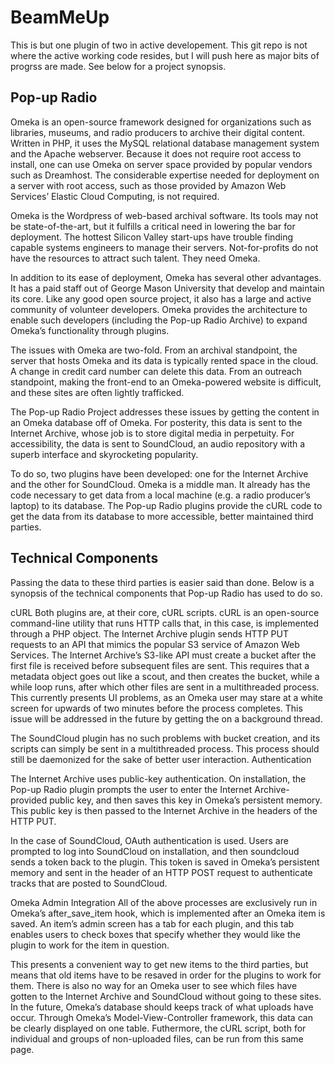 BeamMeUp
========

This is but one plugin of two in active developement. This git repo is not where the active working code resides, but I will push here as major bits of progrss are made. See below for a project synopsis.

Pop-up Radio
------------

Omeka is an open-source framework designed for organizations such as libraries, museums, and radio producers to archive their digital content. Written in PHP, it uses the MySQL relational database management system and the Apache webserver. Because it does not require root access to install, one can use Omeka on server space provided by popular vendors such as Dreamhost. The considerable expertise needed for deployment on a server with root access, such as those provided by Amazon Web Services’ Elastic Cloud Computing, is not required.

Omeka is the Wordpress of web-based archival software. Its tools may not be state-of-the-art, but it fulfills a critical need in lowering the bar for deployment. The hottest Silicon Valley start-ups have trouble finding capable systems engineers to manage their servers. Not-for-profits do not have the resources to attract such talent. They need Omeka.

In addition to its ease of deployment, Omeka has several other advantages. It has a paid staff out of George Mason University that develop and maintain its core. Like any good open source project, it also has a large and active community of volunteer developers. Omeka provides the architecture to enable such developers (including the Pop-up Radio Archive) to expand Omeka’s functionality through plugins.

The issues with Omeka are two-fold. From an archival standpoint, the server that hosts Omeka and its data is typically rented space in the cloud. A change in credit card number can delete this data. From an outreach standpoint, making the front-end to an Omeka-powered website is difficult, and these sites are often lightly trafficked.

The Pop-up Radio Project addresses these issues by getting the content in an Omeka database off of Omeka. For posterity, this data is sent to the Internet Archive, whose job is to store digital media in perpetuity. For accessibility, the data is sent to SoundCloud, an audio repository with a superb interface and skyrocketing popularity.

To do so, two plugins have been developed: one for the Internet Archive and the other for SoundCloud. Omeka is a middle man. It already has the code necessary to get data from a local machine (e.g. a radio producer’s laptop) to its database. The Pop-up Radio plugins provide the cURL code to get the data from its database to more accessible, better maintained third parties.

Technical Components
--------------------
Passing the data to these third parties is easier said than done. Below is a synopsis of the technical components that Pop-up Radio has used to do so.

cURL
Both plugins are, at their core, cURL scripts. cURL is an open-source command-line utility that runs HTTP calls that, in this case, is implemented through a PHP object. The Internet Archive plugin sends HTTP PUT requests to an API that mimics the popular S3 service of Amazon Web Services. The Internet Archive’s S3-like API must create a bucket after the first file is received before subsequent files are sent. This requires that a metadata object goes out like a scout, and then creates the bucket, while a while loop runs, after which other files are sent in a multithreaded process. This currently presents UI problems, as an Omeka user may stare at a white screen for upwards of two minutes before the process completes. This issue will be addressed in the future by getting the on a background thread.

The SoundCloud plugin has no such problems with bucket creation, and its scripts can simply be sent in a multithreaded process. This process should still be daemonized for the sake of better user interaction.
Authentication

The Internet Archive uses public-key authentication. On installation, the Pop-up Radio plugin prompts the user to enter the Internet Archive-provided public key, and then saves this key in Omeka’s persistent memory. This public key is then passed to the Internet Archive in the headers of the HTTP PUT. 

In the case of SoundCloud, OAuth authentication is used. Users are prompted to log into SoundCloud on installation, and then soundcloud sends a token back to the plugin. This token is saved in Omeka’s persistent memory and sent in the header of an HTTP POST request to authenticate tracks that are posted to SoundCloud.

Omeka Admin Integration
All of the above processes are exclusively run in Omeka’s after_save_item hook, which is implemented after an Omeka item is saved. An item’s admin screen has a tab for each plugin, and this tab enables users to check boxes that specify whether they would like the plugin to work for the item in question.

This presents a convenient way to get new items to the third parties, but means that old items have to be resaved in order for the plugins to work for them. There is also no way for an Omeka user to see which files have gotten to the Internet Archive and SoundCloud without going to these sites. In the future, Omeka’s database should keeps track of what uploads have occur. Through Omeka’s Model-View-Controller framework, this data can be clearly displayed on one table. Futhermore, the cURL script, both for individual and groups of non-uploaded files, can be run from this same page.